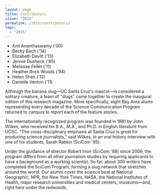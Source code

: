 ```yaml
---
layout: page
title: Contributors
issue: "2015"
permalink: /2015/contributors/
tags:
  - "2015"
---
```


- Anil Ananthaswamy ('00)
- Becky Bach ('14)
- Elizabeth Devitt ('13)
- Jennie Dusheck ('85)
- Melissae Fellet ('11)
- Heather Rock Woods ('94)
- Helen Shen ('12)
- Danielle Venton ('11)

Although the banana slug&mdash;UC Santa Cruz's mascot&mdash;is considered a solitary creature, a team of "slugs" came together to create the inaugural edition of this research magazine. More specifically, eight Bay Area alums representing every decade of the Science Communication Program returned to campus to report each of the feature stories.

The internationally recognized program was founded in 1981 by John Wilkes, who received his B.A., M.A., and Ph.D. in English literature from UCSC. "The cross-disciplinary emphasis at Santa Cruz is great for producing science journalists," said Wilkes, in an oral history interview with one of his students, Sarah Rabkin (SciCom '85).

Under the guidance of director Robert Irion (SciCom '88) since 2006, the program differs from all other journalism studies by requiring applicants to have a background as a working scientist. So far, about 300 writers have completed the SciCom Program, forming a slug network that stretches around the world. Our alumni cover the science beat at National Geographic, NPR, the New York Times, NASA, the National Institutes of Health, major research universities and medical centers, museums&mdash;and, right here under the redwoods.
